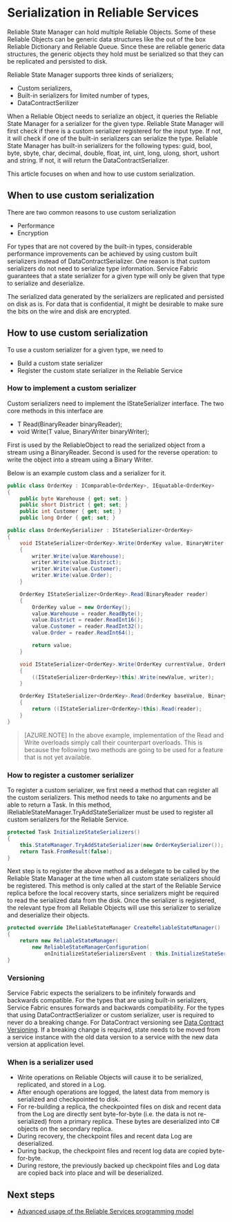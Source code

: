 <properties
   pageTitle="Reliable Service serialization | Microsoft Azure"
   description="Conceptual documentation for Service Fabric Reliable Service serialization"
   services="service-fabric"
   documentationCenter=".net"
   authors="mcoskun"
   manager="timlt"
   editor="subramar,jessebenson,tyadam"/>

<tags
   ms.service="service-fabric"
   ms.devlang="dotnet"
   ms.topic="article"
   ms.tgt_pltfrm="na"
   ms.workload="na"
   ms.date="11/18/2015"
   ms.author="mcoskun"/>

# Serialization in Reliable Services
Reliable State Manager can hold multiple Reliable Objects.
Some of these Reliable Objects can be generic data structures like the out of the box Reliable Dictionary and Reliable Queue.
Since these are reliable generic data structures, the generic objects they hold must be serialized so that they can be replicated and persisted to disk.

Reliable State Manager supports three kinds of serializers;
* Custom serializers,
* Built-in serializers for limited number of types,
* DataContractSerilizer

When a Reliable Object needs to serialize an object, it queries the Reliable State Manager for a serializer for the given type.
Reliable State Manager will first check if there is a custom serializer registered for the input type.
If not, it will check if one of the built-in serializers can serialize the type.
Reliable State Manager has built-in serializers for the following types: guid, bool, byte, sbyte, char, decimal, double, float, int, uint, long, ulong, short, ushort and string.
If not, it will return the DataContractSerializer.

This article focuses on when and how to use custom serialization.

## When to use custom serialization
There are two common reasons to use custom serialization
* Performance
* Encryption

For types that are not covered by the built-in types, considerable performance improvements can be achieved by using custom built serializers instead of DataContractSerializer.
One reason is that custom serializers do not need to serialize type information.
Service Fabric guarantees that a state serializer for a given type will only be given that type to serialize and deserialize.

The serialized data generated by the serializers are replicated and persisted on disk as is.
For data that is confidential, it might be desirable to make sure the bits on the wire and disk are encrypted.

## How to use custom serialization
To use a custom serializer for a given type, we need to
* Build a custom state serializer
* Register the custom state serializer in the Reliable Service

### How to implement a custom serializer
Custom serializers need to implement the IStateSerializer<T> interface.
The two core methods in this interface are
* T Read(BinaryReader binaryReader);
* void Write(T value, BinaryWriter binaryWriter);

First is used by the ReliableObject to read the serialized object from a stream using a BinaryReader.
Second is used for the reverse operation: to write the object into a stream using a Binary Writer.

Below is an example custom class and a serializer for it.

```C#
public class OrderKey : IComparable<OrderKey>, IEquatable<OrderKey>
{
    public byte Warehouse { get; set; }
    public short District { get; set; }
    public int Customer { get; set; }
    public long Order { get; set; }
```

```C#
public class OrderKeySerializer : IStateSerializer<OrderKey>
{
    void IStateSerializer<OrderKey>.Write(OrderKey value, BinaryWriter writer)
    {
        writer.Write(value.Warehouse);
        writer.Write(value.District);
        writer.Write(value.Customer);
        writer.Write(value.Order);
    }

    OrderKey IStateSerializer<OrderKey>.Read(BinaryReader reader)
    {
        OrderKey value = new OrderKey();
        value.Warehouse = reader.ReadByte();
        value.District = reader.ReadInt16();
        value.Customer = reader.ReadInt32();
        value.Order = reader.ReadInt64();

        return value;
    }

    void IStateSerializer<OrderKey>.Write(OrderKey currentValue, OrderKey newValue, BinaryWriter writer)
    {
        ((IStateSerializer<OrderKey>)this).Write(newValue, writer);
    }

    OrderKey IStateSerializer<OrderKey>.Read(OrderKey baseValue, BinaryReader reader)
    {
        return ((IStateSerializer<OrderKey>)this).Read(reader);
    }
}
```
>[AZURE.NOTE] In the above example, implementation of the Read and Write overloads simply call their counterpart overloads.
This is because the following two methods are going to be used for a feature that is not yet available.

### How to register a customer serializer
To register a custom serializer, we first need a method that can register all the custom serializers.
This method needs to take no arguments and be able to return a Task.
In this method, IReliableStateManager.TryAddStateSerializer<T> must be used to register all custom serializers for the Reliable Service.

```C#
protected Task InitializeStateSerializers()
{
    this.StateManager.TryAddStateSerializer(new OrderKeySerializer());
    return Task.FromResult(false);
}
```

Next step is to register the above method as a delegate to be called by the Reliable State Manager at the time when all custom state serializers should be registered.
This method is only called at the start of the Reliable Service replica before the local recovery starts, since serializers might be required to read the serialized data from the disk.
Once the serializer is registered, the relevant type from all Reliable Objects will use this serializer to serialize and deserialize their objects.

```C#
protected override IReliableStateManager CreateReliableStateManager()
{
    return new ReliableStateManager(
        new ReliableStateManagerConfiguration(
            onInitializeStateSerializersEvent : this.InitializeStateSerializers));
}
```
### Versioning
Service Fabric expects the serializers to be infinitely forwards and backwards compatible.
For the types that are using built-in serializers, Service Fabric ensures forwards and backwards compatibility.
For the types that using DataContractSerializer or custom serializer, user is required to never do a breaking change.
For DataContract versioning see [Data Contract Versioning](https://msdn.microsoft.com/library/ms731138.aspx).
If a breaking change is required, state needs to be moved from a service instance with the old data version to a service with the new data version at application level.

### When is a serializer used
 * Write operations on Reliable Objects will cause it to be serialized, replicated, and stored in a Log.
 * After enough operations are logged, the latest data from memory is serialized and checkpointed to disk.
 * For re-building a replica, the checkpointed files on disk and recent data from the Log are directly sent byte-for-byte (i.e. the data is not re-serialized) from a primary replica. These bytes are deserialized into C# objects on the secondary replica.
 * During recovery, the checkpoint files and recent data Log are deserialized.
 * During backup, the checkpoint files and recent log data are copied byte-for-byte.
 * During restore, the previously backed up checkpoint files and Log data are copied back into place and will be deserialized.

## Next steps
 * [Advanced usage of the Reliable Services programming model](service-fabric-reliable-services-advanced-usage.md)


